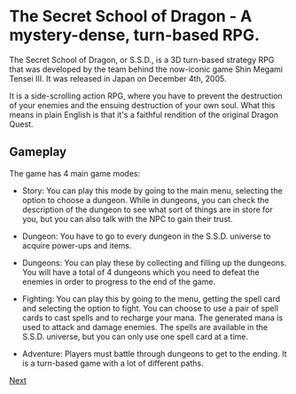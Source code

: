 # The Secret School of Dragon - A mystery-dense, turn-based RPG.

The Secret School of Dragon, or S.S.D., is a 3D turn-based strategy RPG that was developed by the team behind the now-iconic game Shin Megami Tensei III. It was released in Japan on December 4th, 2005.

It is a side-scrolling action RPG, where you have to prevent the destruction of your enemies and the ensuing destruction of your own soul. What this means in plain English is that it's a faithful rendition of the original Dragon Quest.

## Gameplay

The game has 4 main game modes:

*   Story: You can play this mode by going to the main menu, selecting the option to choose a dungeon. While in dungeons, you can check the description of the dungeon to see what sort of things are in store for you, but you can also talk with the NPC to gain their trust.
*   Dungeon: You have to go to every dungeon in the S.S.D. universe to acquire power-ups and items.
*   Dungeons: You can play these by collecting and filling up the dungeons. You will have a total of 4 dungeons which you need to defeat the enemies in order to progress to the end of the game.


*   Fighting: You can play this by going to the menu, getting the spell card and selecting the option to fight. You can choose to use a pair of spell cards to cast spells and to recharge your mana. The generated mana is used to attack and damage enemies. The spells are available in the S.S.D. universe, but you can only use one spell card at a time.
*   Adventure: Players must battle through dungeons to get to the ending. It is a turn-based game with a lot of different paths.

[Next](044.md)